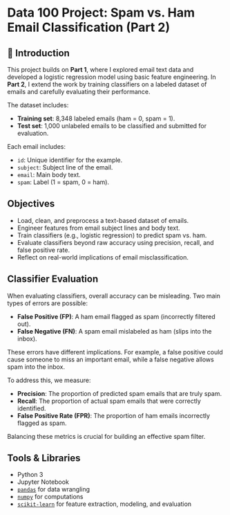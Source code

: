 # Data 100 Project: Spam vs. Ham Email Classification (Part 2)

## 📧 Introduction
This project builds on **Part 1**, where I explored email text data and developed a logistic regression model using basic feature engineering. In **Part 2**, I extend the work by training classifiers on a labeled dataset of emails and carefully evaluating their performance.  

The dataset includes:
- **Training set**: 8,348 labeled emails (ham = 0, spam = 1).  
- **Test set**: 1,000 unlabeled emails to be classified and submitted for evaluation.  

Each email includes:
- `id`: Unique identifier for the example.  
- `subject`: Subject line of the email.  
- `email`: Main body text.  
- `spam`: Label (1 = spam, 0 = ham).  

## Objectives
- Load, clean, and preprocess a text-based dataset of emails.  
- Engineer features from email subject lines and body text.  
- Train classifiers (e.g., logistic regression) to predict spam vs. ham.  
- Evaluate classifiers beyond raw accuracy using precision, recall, and false positive rate.  
- Reflect on real-world implications of email misclassification.  

## Classifier Evaluation
When evaluating classifiers, overall accuracy can be misleading. Two main types of errors are possible:  

- **False Positive (FP)**: A ham email flagged as spam (incorrectly filtered out).  
- **False Negative (FN)**: A spam email mislabeled as ham (slips into the inbox).  

These errors have different implications. For example, a false positive could cause someone to miss an important email, while a false negative allows spam into the inbox.  

To address this, we measure:  
- **Precision**: The proportion of predicted spam emails that are truly spam.  
- **Recall**: The proportion of actual spam emails that were correctly identified.  
- **False Positive Rate (FPR)**: The proportion of ham emails incorrectly flagged as spam.  

Balancing these metrics is crucial for building an effective spam filter.  

## Tools & Libraries
- Python 3  
- Jupyter Notebook  
- [`pandas`](https://pandas.pydata.org/) for data wrangling  
- [`numpy`](https://numpy.org/) for computations  
- [`scikit-learn`](https://scikit-learn.org/stable/) for feature extraction, modeling, and evaluation  


